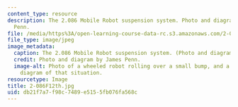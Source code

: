 ```yaml
---
content_type: resource
description: The 2.086 Mobile Robot suspension system. Photo and diagram by James
  Penn.
file: /media/https%3A/open-learning-course-data-rc.s3.amazonaws.com/2-086-numerical-computation-for-mechanical-engineers-fall-2012/db21f7a7f98c7489e5155fb076fa568c_2-086F12th.jpg
file_type: image/jpeg
image_metadata:
  caption: The 2.086 Mobile Robot suspension system. (Photo and diagram by James Penn.)
  credit: Photo and diagram by James Penn.
  image-alt: Photo of a wheeled robot rolling over a small bump, and a force vector
    diagram of that situation.
resourcetype: Image
title: 2-086F12th.jpg
uid: db21f7a7-f98c-7489-e515-5fb076fa568c
---
```

